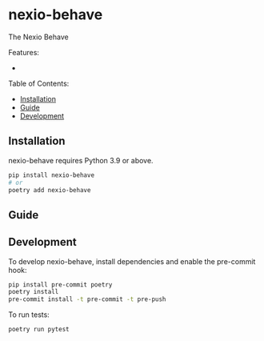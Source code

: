# nexio-behave

The Nexio Behave

Features:

- <!-- list of features -->

Table of Contents:

- [Installation](#installation)
- [Guide](#guide)
- [Development](#development)

## Installation

nexio-behave requires Python 3.9 or above.

```bash
pip install nexio-behave
# or
poetry add nexio-behave
```

## Guide

<!-- Subsections explaining how to use the package -->

## Development

To develop nexio-behave, install dependencies and enable the pre-commit hook:

```bash
pip install pre-commit poetry
poetry install
pre-commit install -t pre-commit -t pre-push
```

To run tests:

```bash
poetry run pytest
```
